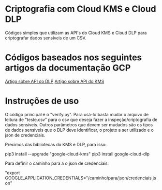 # Criptografia com Cloud KMS e Cloud DLP

Códigos simples que utilizam as API's do Cloud KMS e Cloud DLP para criptografar dados sensíveis de um CSV.

# **Códigos baseados nos seguintes artigos da documentação GCP**

[Artigo sobre API do DLP](https://cloud.google.com/dlp/docs/libraries?hl=pt-br#using_the_client_library )
[Artigo sobre API do KMS](https://cloud.google.com/kms/docs/encrypt-decrypt?hl=pt_br#kms-encrypt-symmetric-python)

# **Instruções de uso**
  
O código principal é o "verify.py". Para usá-lo basta mudar o arquivo de leitura de "teste.csv" para o csv que deseja fazer a inspeção/criptografia de dados sensíveis. Outros parâmetros que devem ser mudados são os tipos de dados sensíveis que o DLP deve identificar, o projeto a ser utilizado e o json de credenciais.
  
Precimos das bibliotecas do KMS e DLP, para isso:

pip3 install --upgrade "google-cloud-kms"
pip3 install google-cloud-dlp
  
Para definir o caminho para a o json de credenciais:
  
"export GOOGLE_APPLICATION_CREDENTIALS="/caminho/para/json/credenciais.json"

